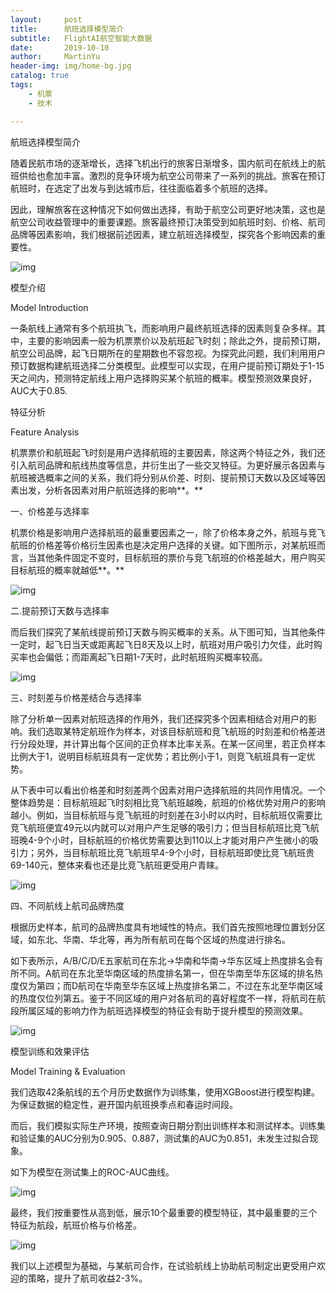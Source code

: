 ```yaml
---
layout:     post
title:      航班选择模型简介
subtitle:   FlightAI航空智能大数据 
date:       2019-10-10
author:     MartinYu
header-img: img/home-bg.jpg
catalog: true
tags:
    - 机票
    - 技术

---
```


 航班选择模型简介 

随着民航市场的逐渐增长，选择飞机出行的旅客日渐增多，国内航司在航线上的航班供给也愈加丰富。激烈的竞争环境为航空公司带来了一系列的挑战。旅客在预订航班时，在选定了出发与到达城市后，往往面临着多个航班的选择。

因此，理解旅客在这种情况下如何做出选择，有助于航空公司更好地决策，这也是航空公司收益管理中的重要课题。旅客最终预订决策受到如航班时刻、价格、航司品牌等因素影响，我们根据前述因素，建立航班选择模型，探究各个影响因素的重要性。

![img](https://mmbiz.qpic.cn/mmbiz_png/OLd4asfK9n6kTlGsoRjmywykj1eM6xka3pjFMPLiasEq2v9o7PalsKtC3davcNGaicgiaX11ZTNA9Jlicv8jyExiaHA/)

模型介绍

Model Introduction

一条航线上通常有多个航班执飞，而影响用户最终航班选择的因素则复杂多样。其中，主要的影响因素一般为机票票价以及航班起飞时刻；除此之外，提前预订期，航空公司品牌，起飞日期所在的星期数也不容忽视。为探究此问题，我们利用用户预订数据构建航班选择二分类模型。此模型可以实现，在用户提前预订期处于1-15天之间内，预测特定航线上用户选择购买某个航班的概率。模型预测效果良好，AUC大于0.85.

特征分析

Feature Analysis

机票票价和航班起飞时刻是用户选择航班的主要因素，除这两个特征之外，我们还引入航司品牌和航线热度等信息，并衍生出了一些交叉特征。为更好展示各因素与航班被选概率之间的关系，我们将分别从价差、时刻、提前预订天数以及区域等因素出发，分析各因素对用户航班选择的影响**。**

一、价格差与选择率

机票价格是影响用户选择航班的最重要因素之一，除了价格本身之外，航班与竞飞航班的价格差等价格衍生因素也是决定用户选择的关键。如下图所示，对某航班而言，当其他条件固定不变时，目标航班的票价与竞飞航班的价格差越大，用户购买目标航班的概率就越低**。**

![img](https://mmbiz.qpic.cn/mmbiz_png/OLd4asfK9n6kTlGsoRjmywykj1eM6xkauhzz5MB5gDYlTQCrNpsiczDOHQVkhbCmvVYpGVZMHYIAX8m4y8PT19A/640?wx_fmt=png&tp=png&wxfrom=5&wx_lazy=1&wx_co=1)

二.提前预订天数与选择率

而后我们探究了某航线提前预订天数与购买概率的关系。从下图可知，当其他条件一定时，起飞日当天或距离起飞日8天及以上时，航班对用户吸引力欠佳，此时购买率也会偏低；而距离起飞日期1-7天时，此时航班购买概率较高。

![img](https://mmbiz.qpic.cn/mmbiz_png/OLd4asfK9n7vusOkgpia6KvLdSt7255h5HCaKF9jViauOyFP6WKSZfUu2Jr4JekMPRYcPADw1Wpem6PmRic2polNQ/640?wx_fmt=png&tp=png&wxfrom=5&wx_lazy=1&wx_co=1)

三、时刻差与价格差结合与选择率

除了分析单一因素对航班选择的作用外，我们还探究多个因素相结合对用户的影响。我们选取某特定航班作为样本，对该目标航班和竞飞航班的时刻差和价格差进行分段处理，并计算出每个区间的正负样本比率关系。在某一区间里，若正负样本比例大于1，说明目标航班具有一定优势；若比例小于1，则竞飞航班具有一定优势。

从下表中可以看出价格差和时刻差两个因素对用户选择航班的共同作用情况。一个整体趋势是：目标航班起飞时刻相比竞飞航班越晚，航班的价格优势对用户的影响越小。例如，当目标航班与竞飞航班的时刻差在3小时以内时，目标航班仅需要比竞飞航班便宜49元以内就可以对用户产生足够的吸引力；但当目标航班比竞飞航班晚4-9个小时，目标航班的价格优势需要达到110以上才能对用户产生微小的吸引力；另外，当目标航班比竞飞航班早4-9个小时，目标航班即使比竞飞航班贵69-140元，整体来看也还是比竞飞航班更受用户青睐。

![img](https://mmbiz.qpic.cn/mmbiz_png/OLd4asfK9n6kTlGsoRjmywykj1eM6xkaaFHu9kXibVtKyheefYADT8Itf1vdzptLhFy4BnXw9VtEKoT4NOCjpicA/640?wx_fmt=png&tp=png&wxfrom=5&wx_lazy=1&wx_co=1)

四、不同航线上航司品牌热度

根据历史样本，航司的品牌热度具有地域性的特点。我们首先按照地理位置划分区域，如东北、华南、华北等，再为所有航司在每个区域的热度进行排名。

如下表所示，A/B/C/D/E五家航司在东北->华南和华南->华东区域上热度排名会有所不同。A航司在东北至华南区域的热度排名第一，但在华南至华东区域的排名热度仅为第四；而D航司在华南至华东区域上热度排名第二，不过在东北至华南区域的热度仅位列第五。鉴于不同区域的用户对各航司的喜好程度不一样，将航司在航段所属区域的影响力作为航班选择模型的特征会有助于提升模型的预测效果。

![img](https://mmbiz.qpic.cn/mmbiz_png/OLd4asfK9n6kTlGsoRjmywykj1eM6xkaLdZvTMMruLNO1qqZlVwUE1nXRBQDjnCNCnictTOuyiaNO0zYJB5l72cQ/640?wx_fmt=png&tp=png&wxfrom=5&wx_lazy=1&wx_co=1)

模型训练和效果评估

Model Training & Evaluation

我们选取42条航线的五个月历史数据作为训练集，使用XGBoost进行模型构建。为保证数据的稳定性，避开国内航班换季点和春运时间段。

而后，我们模拟实际生产环境，按照查询日期分割出训练样本和测试样本。训练集和验证集的AUC分别为0.905、0.887，测试集的AUC为0.851，未发生过拟合现象。

如下为模型在测试集上的ROC-AUC曲线。

![img](https://mmbiz.qpic.cn/mmbiz_png/OLd4asfK9n6kTlGsoRjmywykj1eM6xkavKzs2XJ91eneCWtIfKmKavZyvg0Wb3icD4LMh9lm1ToPaks79EMicGKw/640?wx_fmt=png&tp=png&wxfrom=5&wx_lazy=1&wx_co=1)

最终，我们按重要性从高到低，展示10个最重要的模型特征，其中最重要的三个特征为航段，航班价格与价格差。

![img](https://mmbiz.qpic.cn/mmbiz_png/OLd4asfK9n6kTlGsoRjmywykj1eM6xkag1CnyuPVR5SS9GtmA20YBX5KddtAXwy1TArGGp0LHte2YnehbW4F5A/640?wx_fmt=png&tp=png&wxfrom=5&wx_lazy=1&wx_co=1)

我们以上述模型为基础，与某航司合作，在试验航线上协助航司制定出更受用户欢迎的策略，提升了航司收益2-3%。